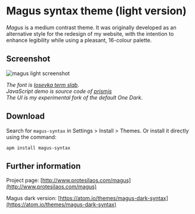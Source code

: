 # Magus syntax theme (light version)

*Magus* is a medium contrast theme. It was originally developed as an alternative style for the redesign of my website, with the intention to enhance legibility while using a pleasant, 16-colour palette.

## Screenshot

![magus light screenshot](https://raw.githubusercontent.com/protesilaos/prot16/master/magus/img/magus_light_sample.png)

*The font is [Iosevka term slab](https://github.com/be5invis/Iosevka)*.  
*JavaScript demo is source code of [prismjs](http://prismjs.com/)*  
*The UI is my experimental fork of the default One Dark*.

## Download

Search for `magus-syntax` in Settings > Install > Themes. Or install it directly using the command:

```shell
apm install magus-syntax
```

## Further information

Project page: [http://www.protesilaos.com/magus](http://www.protesilaos.com/magus)

Magus dark version: [https://atom.io/themes/magus-dark-syntax](https://atom.io/themes/magus-dark-syntax)
